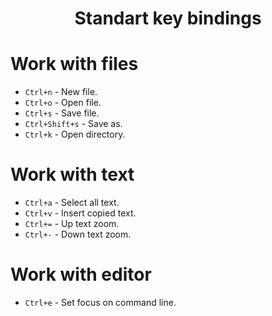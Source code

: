 <h1 align="center">Standart key bindings</h1>

# Work with files

* `Ctrl+n` - New file.
* `Ctrl+o` - Open file.
* `Ctrl+s` - Save file.
* `Ctrl+Shift+s` - Save as.
* `Ctrl+k` - Open directory.

# Work with text

* `Ctrl+a` - Select all text.
* `Ctrl+v` - Insert copied text.
* `Ctrl+=` - Up text zoom.
* `Ctrl+-` - Down text zoom.

# Work with editor

* `Ctrl+e` - Set focus on command line.